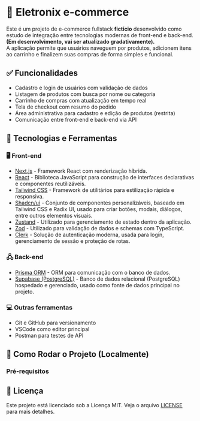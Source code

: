# 🛒 Eletronix e-commerce
Este é um projeto de e-commerce fullstack **fictício** desenvolvido como estudo de integração entre tecnologias modernas de front-end e back-end. **(Em desenvolvimento, vai ser atualizado gradativamente).**             
A aplicação permite que usuários naveguem por produtos, adicionem itens ao carrinho e finalizem suas compras de forma simples e funcional.

## ✅ Funcionalidades

- Cadastro e login de usuários com validação de dados
- Listagem de produtos com busca por nome ou categoria
- Carrinho de compras com atualização em tempo real
- Tela de checkout com resumo do pedido
- Área administrativa para cadastro e edição de produtos (restrita)
- Comunicação entre front-end e back-end via API

## 🧰 Tecnologias e Ferramentas
### 🖥️ Front-end
- [Next.js](https://nextjs.org/) - Framework React com renderização híbrida.
- [React](https://reactjs.org/) -  Biblioteca JavaScript para construção de interfaces declarativas e componentes reutilizáveis.
- [Tailwind CSS](https://tailwindcss.com/) - Framework de utilitários para estilização rápida e responsiva.
- [Shadcn/ui](https://ui.shadcn.com/) - Conjunto de componentes personalizáveis, baseado em Tailwind CSS e Radix UI, usado para criar botões, modais, diálogos, entre outros elementos visuais.
- [Zustand](https://zustand-demo.pmnd.rs/) - Utilizado para gerenciamento de estado dentro da aplicação.
- [Zod](https://zod.dev/) - Utilizado para validação de dados e schemas com TypeScript.
- [Clerk](https://clerk.com/) - Solução de autenticação moderna, usada para login, gerenciamento de sessão e proteção de rotas.

### 🖧 Back-end
- [Prisma ORM](https://www.prisma.io/) - ORM para comunicação com o banco de dados.
- [Supabase (PostgreSQL)](https://supabase.com/) - Banco de dados relacional (PostgreSQL) hospedado e gerenciado, usado como fonte de dados principal no projeto.
 
### 💻 Outras ferramentas
- Git e GitHub para versionamento
- VSCode como editor principal
- Postman para testes de API
  
## 🚀 Como Rodar o Projeto (Localmente)

### Pré-requisitos

## 📄 Licença
Este projeto está licenciado sob a Licença MIT. Veja o arquivo [LICENSE](LICENSE) para mais detalhes.
